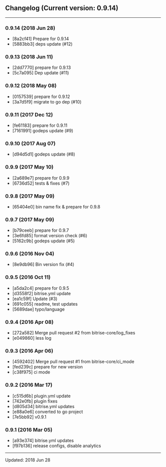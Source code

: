 ## Changelog (Current version: 0.9.14)

-----------------

### 0.9.14 (2018 Jun 28)

* [8a2cf41] Prepare for 0.9.14
* [5883bb3] deps update (#12)

### 0.9.13 (2018 Jun 11)

* [2dd7770] prepare for 0.9.13
* [5c7a095] Dep update (#11)

### 0.9.12 (2018 May 08)

* [0157539] prepare for 0.9.12
* [3a7d5f9] migrate to go dep (#10)

### 0.9.11 (2017 Dec 12)

* [fe61183] prepare for 0.9.11
* [7161991] godeps update (#9)

### 0.9.10 (2017 Aug 07)

* [d94d5d1] godeps update (#8)

### 0.9.9 (2017 May 10)

* [2a689e7] prepare for 0.9.9
* [6736d52] tests & fixes (#7)

### 0.9.8 (2017 May 09)

* [65404e0] bin name fix & prepare for 0.9.8

### 0.9.7 (2017 May 09)

* [b79ceeb] prepare for 0.9.7
* [3e6fd85] format version check (#6)
* [5162c9b] godeps update (#5)

### 0.9.6 (2016 Nov 04)

* [8e9db96] Bin version fix (#4)

### 0.9.5 (2016 Oct 11)

* [a5da2c4] prepare for 0.9.5
* [d3558f2] bitrise.yml update
* [ea1c59f] Update (#3)
* [691c055] readme, test updates
* [5689dae] typo/language

### 0.9.4 (2016 Apr 08)

* [272a582] Merge pull request #2 from bitrise-core/log_fixes
* [e049860] less log

### 0.9.3 (2016 Apr 06)

* [4592402] Merge pull request #1 from bitrise-core/ci_mode
* [fed239c] prepare for new version
* [c38f975] ci mode

### 0.9.2 (2016 Mar 17)

* [c515d6b] plugin.yml update
* [742e0fb] plugin fixes
* [d805d34] bitrise.yml updates
* [e88a0e6] converted to go project
* [7e5bb92] v0.9.1

### 0.9.1 (2016 Mar 05)

* [a93e374] bitrise.yml updates
* [f97b136] release configs, disable analytics

-----------------

Updated: 2018 Jun 28